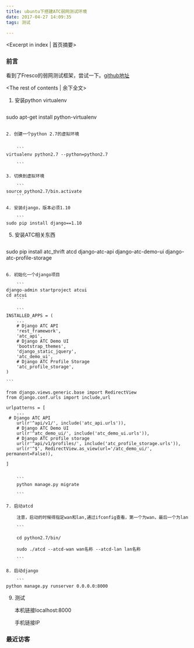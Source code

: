 ```yaml
---
title: ubuntu下搭建ATC弱网测试环境
date: 2017-04-27 14:09:35
tags: 测试

---
```

<Excerpt in index | 首页摘要>
### 前言

看到了Fresco的弱网测试框架，尝试一下。[github地址](https://github.com/facebook/augmented-traffic-control)


<!-- more -->
<The rest of contents | 余下全文>



1. 安装python virtualenv 

	```
sudo apt-get install python-virtualenv
```

2. 创建一个python 2.7的虚拟环境


	```
virtualenv python2.7 --python=python2.7

	```

3. 切换到虚拟环境

	```
source python2.7/bin.activate
	```

4. 安装django，版本必须1.10

	```
sudo pip install django==1.10
```

5. 安装ATC相关东西

	```
sudo pip install atc_thrift atcd django-atc-api django-atc-demo-ui django-atc-profile-storage
```

6. 初始化一个django项目

	```
django-admin startproject atcui
cd atcui
	```

	```
INSTALLED_APPS = (
    ...
    # Django ATC API
    'rest_framework',
    'atc_api',
    # Django ATC Demo UI
    'bootstrap_themes',
    'django_static_jquery',
    'atc_demo_ui',
    # Django ATC Profile Storage
    'atc_profile_storage',
)
```

	```	
	
	from django.views.generic.base import RedirectView
	from django.conf.urls import include,url

	urlpatterns = [
    	...
   	 # Django ATC API
    	url(r'^api/v1/', include('atc_api.urls')),
    	# Django ATC Demo UI
    	url(r'^atc_demo_ui/', include('atc_demo_ui.urls')),
    	# Django ATC profile storage
    	url(r'^api/v1/profiles/', include('atc_profile_storage.urls')),
    	url(r'^$', RedirectView.as_view(url='/atc_demo_ui/', permanent=False)),
    
	]
```
	
	```	
	python manage.py migrate
	
	```

7. 启动atcd

	注意，启动的时候得指定wan和lan,通过ifconfig查看，第一个为wan，最后一个为lan	

	```

	cd python2.7/bin/

	sudo ./atcd --atcd-wan wan名称 --atcd-lan lan名称
	
	``` 

8. 启动django

	```	
python manage.py runserver 0.0.0.0:8000
```

9. 测试

	本机链接localhost:8000

	手机链接IP 






### 最近访客
<ul class="ds-recent-visitors" data-num-items="46" data-avatar-size="40"></ul>